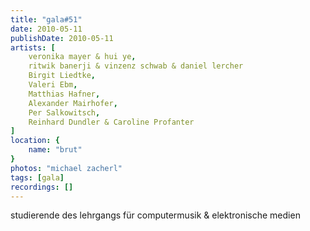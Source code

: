 ```yaml
---
title: "gala#51"
date: 2010-05-11
publishDate: 2010-05-11
artists: [
    veronika mayer & hui ye,
    ritwik banerji & vinzenz schwab & daniel lercher
    Birgit Liedtke,
    Valeri Ebm,
    Matthias Hafner,
    Alexander Mairhofer,
    Per Salkowitsch,
    Reinhard Dundler & Caroline Profanter	 
]
location: {
    name: "brut"
}
photos: "michael zacherl"
tags: [gala]
recordings: []
---
```

studierende des lehrgangs für computermusik & elektronische medien

